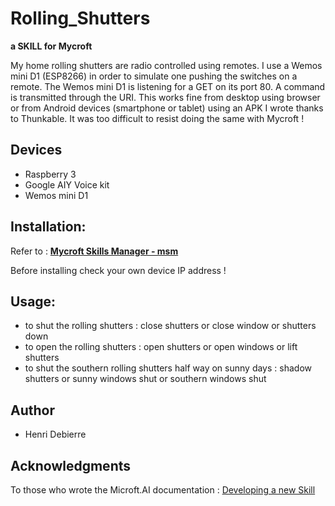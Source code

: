 # Rolling_Shutters
**a SKILL for Mycroft**

My home rolling shutters are radio controlled using remotes. 
I use a Wemos mini D1 (ESP8266) in order to simulate one pushing the switches on a remote. 
The Wemos mini D1 is listening for a GET on its port 80. A command is transmitted through the URI.
This works fine from desktop using browser or from Android devices (smartphone or tablet) using an APK I wrote thanks to Thunkable.
It was too difficult to resist doing the same with Mycroft !


## Devices
* Raspberry 3 
* Google AIY Voice kit 
* Wemos mini D1 


## Installation:
Refer to : **[Mycroft Skills Manager - msm](https://mycroft.ai/documentation/msm/)**

Before installing check your own device IP address !


## Usage:
* to shut the rolling shutters : close shutters or close window or shutters down
* to open the rolling shutters : open shutters or open windows or lift shutters
* to shut the southern rolling shutters half way on sunny days : shadow shutters or sunny windows shut or southern windows shut


## Author
* Henri Debierre


## Acknowledgments
To those who wrote the Microft.AI documentation : [Developing a new Skill](https://mycroft.ai/documentation/skills/introduction-developing-skills/#structure-of-the-skill-repo)
